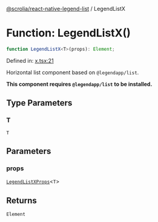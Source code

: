[@scrolia/react-native-legend-list](../README.md) / LegendListX

# Function: LegendListX()

```ts
function LegendListX<T>(props): Element;
```

Defined in: [x.tsx:21](https://github.com/scrolia/react-native/blob/72dbfebee1489f0d6f88a5ac0f4a4cba7ccca4eb/packages/react-native-legend-list/src/x.tsx#L21)

Horizontal list component based on `@legendapp/list`.

**This component requires `@legendapp/list` to be installed.**

## Type Parameters

### T

`T`

## Parameters

### props

[`LegendListXProps`](../type-aliases/LegendListXProps.md)\<`T`\>

## Returns

`Element`
